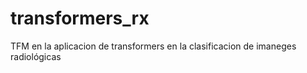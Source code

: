 # transformers_rx
TFM en la aplicacion de transformers en la clasificacion de imaneges radiológicas
